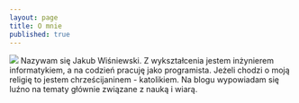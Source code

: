 ```yaml
---
layout: page
title: O mnie
published: true
---
```

![]({{site.baseurl}}/image/jakewis.jpg) Nazywam się Jakub Wiśniewski. Z wykształcenia jestem inżynierem informatykiem, a na codzień pracuję jako programista. Jeżeli chodzi o moją religię to jestem chrześcijaninem - katolikiem. Na blogu wypowiadam się luźno na tematy głównie związane z nauką i wiarą.
